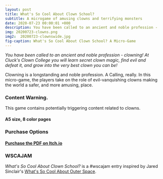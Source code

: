 ```yaml
---
layout: post
title: What's So Cool About Clown School?
subtitle: A microgame of amusing clowns and terrifying monsters
date: 2020-07-23 00:00:01 +000
description: You have been called to an ancient and noble profession - clowning! At Cluck's Clown College you will learn secret clown magic, find evil and defeat it, and grow into the very best clown you can be!
img: 20200723-clowns.png
img2:  20200723-clownswide.jpg
fig-caption: What's So Cool About Clown School? A Micro-Game
---
```

*You have been called to an ancient and noble profession - clowning! At Cluck's Clown College you will learn secret clown magic, find evil and defeat it, and grow into the very best clown you can be!*

Clowning is a longstanding and noble profession. A Calling, really. In this micro-game, the players take on the role of evil-vanquishing clowns making the world a safer, and more amusing, place.

### Content Warning.
This game contains potentially triggering content related to clowns.
#### A5 size, 8 color pages

### Purchase Options
#### [Purchase the PDF on Itch.io](https://byemberandash.itch.io/clownschool)

### WSCAJAM

*What's So Cool About Clown School?* is a #wscajam entry inspired by Jared Sinclair's [What's So Cool About Outer Space](https://s-jared.itch.io/whats-so-cool-about-outer-space).
